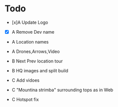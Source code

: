 # Todo 

- [x]A Update Logo
- [x] A Remove Dev name
- A Location names
- A Drones,Arrows,Video 
- B Next Prev location tour

- B HQ images and split build
- C Add vidoes
- C "Mountina strimba" surrounding tops as in Web
- C Hotspot fix
